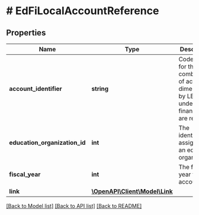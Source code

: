 # # EdFiLocalAccountReference

## Properties

Name | Type | Description | Notes
------------ | ------------- | ------------- | -------------
**account_identifier** | **string** | Code value for the valid combination of account dimensions by LEA under which financials are reported. |
**education_organization_id** | **int** | The identifier assigned to an education organization. |
**fiscal_year** | **int** | The fiscal year for the account. |
**link** | [**\OpenAPI\Client\Model\Link**](Link.md) |  | [optional]

[[Back to Model list]](../../README.md#models) [[Back to API list]](../../README.md#endpoints) [[Back to README]](../../README.md)
